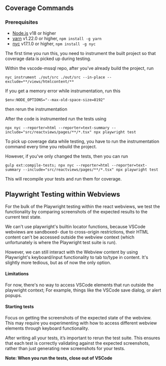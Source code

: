 ## Coverage Commands

### Prerequisites

- [Node.js](https://nodejs.org/en/) v18 or higher
- [yarn](https://yarnpkg.com/) v1.22.0 or higher, `npm install -g yarn`
- [nyc](https://www.npmjs.com/package/nyc) v17.1.0 or higher, `npm install -g nyc`

The first time you run this, you need to instrument the built project so that coverage data is picked up during testing.

Within the vscode-mssql repo, after you've already build the project, run

```shell
nyc instrument ./out/src ./out/src --in-place --exclude=**/views/htmlcontent/**
```

If you get a memory error while instrumentation, run this
```shell
$env:NODE_OPTIONS="--max-old-space-size=8192"
```
then rerun the instrumentation

After the code is instrumented run the tests using
```shell
npx nyc --reporter=html --reporter=text-summary --include="src/reactviews/pages/**/*.tsx" npx playwright test
```

To pick up coverage data while testing, you have to run the instrumentation command every time you rebuild the project.

However, if you've only changed the tests, then you can run

```shell
gulp ext:compile-tests; npx nyc --reporter=html --reporter=text-summary --include="src/reactviews/pages/**/*.tsx" npx playwright test
```

This will recompile your tests and run them for coverage.

## Playwright Testing within Webviews

For the bulk of the Playwright testing within the react webviews, we test the functionality by comparing screenshots of the expected results to the current test state.

We can't use playwright's builtin locator functions, because VSCode webviews are sandboxed- due to cross-origin restrictions, their HTML content can't be accessed outside the webview context (which unfortunately is where the Playwright test suite is run).

However, we can still interact with the Webview content by using Playwright's keyboard/input functionality to tab to/type in content. It's slightly more tedious, but as of now the only option.

#### Limitations
For now, there's no way to access VSCode elements that run outside the playwright context; For example, things like the VSCode save dialog, or alert popups.

#### Starting tests
Focus on getting the screenshots of the expected state of the webview. This may require you experimenting with how to access different webview elements through keyboard functionality.

After writing all your tests, it’s important to rerun the test suite. This ensures that each test is correctly validating against the expected screenshots, rather than just generating new screenshots for your tests.

**Note: When you run the tests, close out of VSCode**